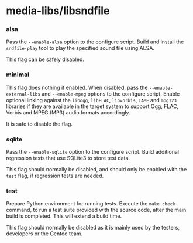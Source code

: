 # media-libs/libsndfile

### alsa
Pass the `--enable-alsa` option to the configure script. Build and install the `sndfile-play` tool to play the specified sound file using ALSA.

This flag can be safely disabled.

### minimal
This flag does nothing if enabled. When disabled, pass the `--enable-external-libs` and `--enable-mpeg` options to the configure script. Enable optional linking against the `libogg`, `libFLAC`, `libvorbis`, `LAME` and `mpg123` libraries if they are available in the target system to support Ogg, FLAC, Vorbis and MPEG (MP3) audio formats accordingly.

It is safe to disable the flag.

### sqlite
Pass the `--enable-sqlite` option to the configure script. Build additional regression tests that use SQLite3 to store test data.

This flag should normally be disabled, and should only be enabled with the `test` flag, if regression tests are needed.

### test
Prepare Python environment for running tests. Execute the `make check` command, to run a test suite provided with the source code, after the main build is completed. This will extend a build time.

This flag should normally be disabled as it is mainly used by the testers, developers or the Gentoo team.
